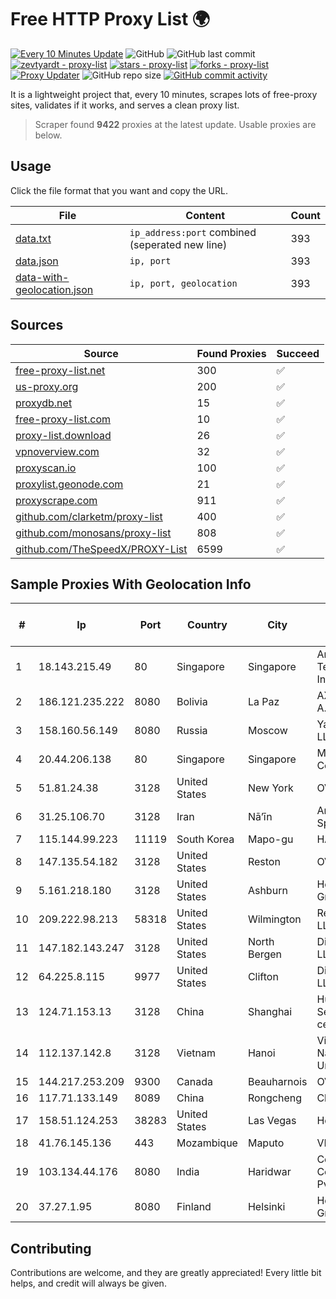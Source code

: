 
# Free HTTP Proxy List 🌍

[![Every 10 Minutes Update](https://github.com/mertguvencli/http-proxy-list/actions/workflows/main.yml/badge.svg?branch=main)](https://github.com/mertguvencli/http-proxy-list/actions/workflows/main.yml)
![GitHub](https://img.shields.io/github/license/mertguvencli/http-proxy-list)
![GitHub last commit](https://img.shields.io/github/last-commit/mertguvencli/http-proxy-list)
[![zevtyardt - proxy-list](https://img.shields.io/static/v1?label=zevtyardt&message=proxy-list&color=blue&logo=github)](https://github.com/zevtyardt/proxy-list "Go to GitHub repo")
[![stars - proxy-list](https://img.shields.io/github/stars/zevtyardt/proxy-list?style=social)](https://github.com/zevtyardt/proxy-list)
[![forks - proxy-list](https://img.shields.io/github/forks/zevtyardt/proxy-list?style=social)](https://github.com/zevtyardt/proxy-list)
[![Proxy Updater](https://github.com/zevtyardt/proxy-list/workflows/Proxy%20Updater/badge.svg)](https://github.com/zevtyardt/proxy-list/actions?query=workflow:"Proxy+Updater")
![GitHub repo size](https://img.shields.io/github/repo-size/zevtyardt/proxy-list)
[![GitHub commit activity](https://img.shields.io/github/commit-activity/m/zevtyardt/proxy-list?logo=commits)](https://github.com/zevtyardt/proxy-list/commits/main)

It is a lightweight project that, every 10 minutes, scrapes lots of free-proxy sites, validates if it works, and serves a clean proxy list.

> Scraper found **9422** proxies at the latest update. Usable proxies are below.

## Usage

Click the file format that you want and copy the URL.

|File|Content|Count|
|----|-------|-----|
|[data.txt](https://raw.githubusercontent.com/mertguvencli/http-proxy-list/main/proxy-list/data.txt)|`ip_address:port` combined (seperated new line)|393|
|[data.json](https://raw.githubusercontent.com/mertguvencli/http-proxy-list/main/proxy-list/data.json)|`ip, port`|393|
|[data-with-geolocation.json](https://raw.githubusercontent.com/mertguvencli/http-proxy-list/main/proxy-list/data-with-geolocation.json)|`ip, port, geolocation`|393|

## Sources

|Source|Found Proxies|Succeed|
|------|-------------|-------|
|[free-proxy-list.net](https://free-proxy-list.net)|300|✅|
|[us-proxy.org](https://www.us-proxy.org)|200|✅|
|[proxydb.net](http://proxydb.net)|15|✅|
|[free-proxy-list.com](https://free-proxy-list.com/?page=&port=&type%5B%5D=http&type%5B%5D=https&up_time=0&search=Search)|10|✅|
|[proxy-list.download](https://www.proxy-list.download/HTTP)|26|✅|
|[vpnoverview.com](https://vpnoverview.com/privacy/anonymous-browsing/free-proxy-servers)|32|✅|
|[proxyscan.io](https://www.proxyscan.io)|100|✅|
|[proxylist.geonode.com](https://proxylist.geonode.com/api/proxy-list?limit=300&page=1&sort_by=lastChecked&sort_type=desc&protocols=http,https)|21|✅|
|[proxyscrape.com](https://api.proxyscrape.com/v2/?request=displayproxies&protocol=http&timeout=10000&country=all&ssl=all&anonymity=all)|911|✅|
|[github.com/clarketm/proxy-list](https://raw.githubusercontent.com/clarketm/proxy-list/master/proxy-list-raw.txt)|400|✅|
|[github.com/monosans/proxy-list](https://raw.githubusercontent.com/monosans/proxy-list/main/proxies/http.txt)|808|✅|
|[github.com/TheSpeedX/PROXY-List](https://raw.githubusercontent.com/TheSpeedX/PROXY-List/master/http.txt)|6599|✅|


## Sample Proxies With Geolocation Info

|#|Ip|Port|Country|City|Internet Service Provider|
|-|--|----|-------|----|-------------------------|
|1|18.143.215.49|80|Singapore|Singapore|Amazon Technologies Inc.|
|2|186.121.235.222|8080|Bolivia|La Paz|AXS Bolivia S. A.|
|3|158.160.56.149|8080|Russia|Moscow|Yandex.Cloud LLC|
|4|20.44.206.138|80|Singapore|Singapore|Microsoft Corporation|
|5|51.81.24.38|3128|United States|New York|OVH US LLC|
|6|31.25.106.70|3128|Iran|Nā’īn|Ariana Gostar Spadana|
|7|115.144.99.223|11119|South Korea|Mapo-gu|HAIonNet|
|8|147.135.54.182|3128|United States|Reston|OVH SAS|
|9|5.161.218.180|3128|United States|Ashburn|Hetzner Online GmbH|
|10|209.222.98.213|58318|United States|Wilmington|ReliableSite.Net LLC|
|11|147.182.143.247|3128|United States|North Bergen|DigitalOcean, LLC|
|12|64.225.8.115|9977|United States|Clifton|DigitalOcean, LLC|
|13|124.71.153.13|3128|China|Shanghai|Huawei Cloud Service data center|
|14|112.137.142.8|3128|Vietnam|Hanoi|VietNam National University|
|15|144.217.253.209|9300|Canada|Beauharnois|OVH SAS|
|16|117.71.133.149|8089|China|Rongcheng|Chinanet|
|17|158.51.124.253|38283|United States|Las Vegas|Hostodo|
|18|41.76.145.136|443|Mozambique|Maputo|VM  S.A|
|19|103.134.44.176|8080|India|Haridwar|Countrylink Communiction Pvt Ltd|
|20|37.27.1.95|8080|Finland|Helsinki|Hetzner Online GmbH|



## Contributing

Contributions are welcome, and they are greatly appreciated! Every
little bit helps, and credit will always be given.

